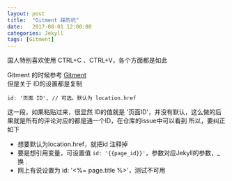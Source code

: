 ```yaml
---
layout: post
title:  "Gitment 踩的坑"
date:   2017-08-01 12:00:00
categories: Jekyll
tags: [Gitment]
---
```


国人特别喜欢使用 CTRL+C 、CTRL+V，各个方面都是如此   

Gitment 的时候参考 [Gitment](https://imsun.net/posts/gitment-introduction?_blank)   
但是关于 ID的设置都是复制 
```
id: '页面 ID', // 可选。默认为 location.href
```
这一段，如果粘贴过来，很显然 ID的值就是 '页面ID'，并没有默认，这么做的后果就是所有的评论对应的都是通一个ID，在仓库的issue中可以看到
所以，要纠正如下  
* 想要默认为location.href，就把id 注释掉
* 要是想引用变量，可设置值 `id: '{{page_id}}'`，参数对应Jekyll的参数，_ 换 . 
* 网上有说设置为 id: '<%= page.title %>'，测试不可用